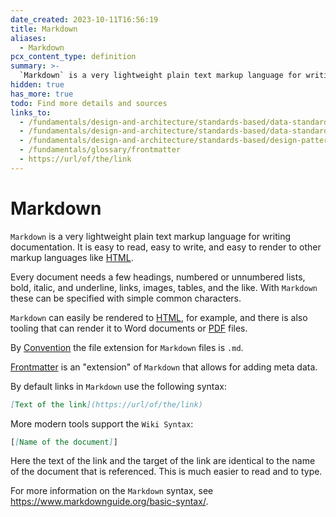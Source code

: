 ```yaml
---
date_created: 2023-10-11T16:56:19
title: Markdown
aliases:
  - Markdown
pcx_content_type: definition
summary: >-
  `Markdown` is a very lightweight plain text markup language for writing documentation. It is easy to read, easy to write, and easy to render to other markup languages like [HTML](/fundamentals/design-and-architecture/standards-based/data-standards/html).
hidden: true
has_more: true
todo: Find more details and sources
links_to:
  - /fundamentals/design-and-architecture/standards-based/data-standards/html
  - /fundamentals/design-and-architecture/standards-based/data-standards/pdf
  - /fundamentals/design-and-architecture/standards-based/design-patterns/convention-over-configuration
  - /fundamentals/glossary/frontmatter
  - https://url/of/the/link
---
```


# Markdown

`Markdown` is a very lightweight plain text markup language for writing documentation. It is easy to read, easy to write, and easy to render to other markup languages like [HTML](/fundamentals/design-and-architecture/standards-based/data-standards/html).

Every document needs a few headings, numbered or unnumbered lists, bold, italic, and underline, links, images, tables, and the like. With `Markdown` these can be specified with simple common characters.

`Markdown` can easily be rendered to [HTML](/fundamentals/design-and-architecture/standards-based/data-standards/html), for example, and there is also tooling that can render it to Word documents or [PDF](/fundamentals/design-and-architecture/standards-based/data-standards/pdf) files.

By [Convention](/fundamentals/design-and-architecture/standards-based/design-patterns/convention-over-configuration) the file extension for `Markdown` files is `.md`.

[Frontmatter](/fundamentals/glossary/frontmatter) is an "extension" of `Markdown` that allows for adding meta data.

By default links in `Markdown` use the following syntax:

```md
[Text of the link](https://url/of/the/link)
```

More modern tools support the `Wiki Syntax`:

```md
[[Name of the document]]
```

Here the text of the link and the target of the link are identical to the name of the document that is referenced. This is much easier to read and to type.

For more information on the `Markdown` syntax, see https://www.markdownguide.org/basic-syntax/.
